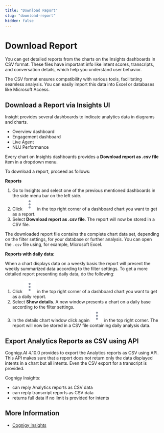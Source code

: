 ```yaml
---
title: "Download Report" 
slug: "download-report" 
hidden: false 
---
```


# Download Report

You can get detailed reports from the charts on the Insights dashboards in CSV format. These files have important info like intent scores, transcripts, and conversation details, which help you understand user behavior.

The CSV format ensures compatibility with various tools, facilitating seamless analysis. You can easily import this data into Excel or databases like Microsoft Access.

## Download a Report via Insights UI

Insight provides several dashboards to indicate analytics data in diagrams and charts.

- Overview dashboard
- Engagement dashboard
- Live Agent
- NLU Performance

Every chart on Insights dashboards provides a **Download report as .csv file** item in a dropdown menu.

To download a report, proceed as follows:

**Reports**

1. Go to Insights and select one of the previous mentioned dashboards in the side menu bar on the left side.
2. Click ![vertical ellipsis](../assets/icons/vertical-ellipsis.svg) in the top right corner of a dashboard chart you want to get as a report. 
3. Select **Download report as .csv file**. The report will now be stored in a CSV file.

The downloaded report file contains the complete chart data set, depending on the filter settings, for your database or further analysis. 
You can open the `.csv` file using, for example, Microsoft Excel. 

**Reports with daily data**:

When a chart displays data on a weekly basis the report will present the weekly summarized data according to the filter settings. 
To get a more detailed report presenting daily data, do the following:

1. Click ![vertical ellipsis](../assets/icons/vertical-ellipsis.svg) in the top right corner of a dashboard chart you want to get as a daily report. 
2. Select **Show details**. A new window presents a chart on a daily base according to the filter settings.
3. In the details chart window click again ![vertical ellipsis](../assets/icons/vertical-ellipsis.svg) in the top right corner. The report will now be stored in a CSV file containing daily analysis data.

## Export Analytics Reports as CSV using API

Cognigy.AI 4.10.0 provides to export the Analytics reports as CSV using API. This API makes sure that a report does not return only the data displayed intents in a chart but all intents. Even the CSV export for a transcript is provided.

Cognigy Insights:

- can reply Analytics reports as CSV data
- can reply transcript reports as CSV data
- returns full data if no limit is provided for intents

## More Information

- [Cognigy Insights](cognigy-insights.md)